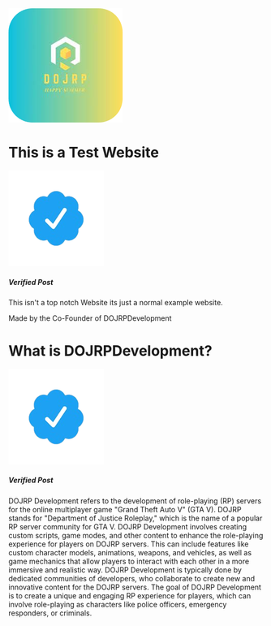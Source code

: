 <img src="image_2023-08-23_153332541.png" alt="DOJRPLogo">

# This is a Test Website
<img src="image_2023-08-23_154110323-removebg-preview.png" alt="Verified Post"> 
<h5> Verified Post</h5>

<p> This isn't a top notch Website its just a normal example website. </p>
<abbr> Made by the Co-Founder of DOJRPDevelopment </abbr>


# What is DOJRPDevelopment? 
<img src="image_2023-08-23_154110323-removebg-preview.png" alt="Verified Post"> 
<h5> Verified Post</h5>

<p> DOJRP Development refers to the development of role-playing (RP) servers for the online multiplayer game "Grand Theft Auto V" (GTA V). DOJRP stands for "Department of Justice Roleplay," which is the name of a popular RP server community for GTA V. DOJRP Development involves creating custom scripts, game modes, and other content to enhance the role-playing experience for players on DOJRP servers. This can include features like custom character models, animations, weapons, and vehicles, as well as game mechanics that allow players to interact with each other in a more immersive and realistic way. DOJRP Development is typically done by dedicated communities of developers, who collaborate to create new and innovative content for the DOJRP servers. The goal of DOJRP Development is to create a unique and engaging RP experience for players, which can involve role-playing as characters like police officers, emergency responders, or criminals.</p>
